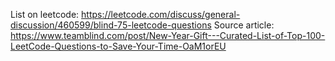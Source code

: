List on leetcode:
https://leetcode.com/discuss/general-discussion/460599/blind-75-leetcode-questions
Source article:
https://www.teamblind.com/post/New-Year-Gift---Curated-List-of-Top-100-LeetCode-Questions-to-Save-Your-Time-OaM1orEU
